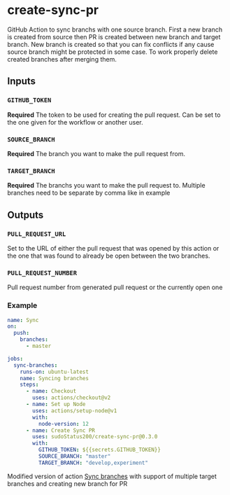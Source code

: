 # create-sync-pr

GitHub Action to sync branchs with one source branch. First a new branch is created from source then PR is created between new branch and target branch.
New branch is created so that you can fix conflicts if any cause source branch might be protected in some case.
To work properly delete created branches after merging them.

## Inputs

### `GITHUB_TOKEN`

**Required** The token to be used for creating the pull request. Can be set to the one given for the workflow or another user.

### `SOURCE_BRANCH`

**Required** The branch you want to make the pull request from.

### `TARGET_BRANCH`

**Required** The branchs you want to make the pull request to. Multiple branches need to be separate by comma like in example

## Outputs

### `PULL_REQUEST_URL`

Set to the URL of either the pull request that was opened by this action or the one that was found to already be open between the two branches.

### `PULL_REQUEST_NUMBER`

Pull request number from generated pull request or the currently open one

### Example

```yml
name: Sync
on:
  push:
    branches:
      - master

jobs:
  sync-branches:
    runs-on: ubuntu-latest
    name: Syncing branches
    steps:
      - name: Checkout
        uses: actions/checkout@v2
      - name: Set up Node
        uses: actions/setup-node@v1
        with:
          node-version: 12
      - name: Create Sync PR
        uses: sudoStatus200/create-sync-pr@0.3.0
        with:
          GITHUB_TOKEN: ${{secrets.GITHUB_TOKEN}}
          SOURCE_BRANCH: "master"
          TARGET_BRANCH: "develop,experiment"
```

Modified version of action [Sync branches](https://github.com/TreTuna/sync-branches) with support of multiple target branches and creating new branch for PR
